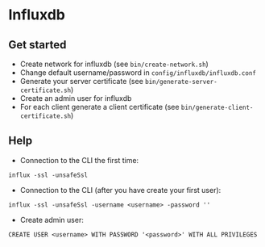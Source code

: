 # Influxdb

## Get started

- Create network for influxdb (see `bin/create-network.sh`)
- Change default username/password in `config/influxdb/influxdb.conf`
- Generate your server certificate (see `bin/generate-server-certificate.sh`)
- Create an admin user for influxdb
- For each client generate a client certificate (see `bin/generate-client-certificate.sh`)

## Help

- Connection to the CLI the first time:

`influx -ssl -unsafeSsl`

- Connection to the CLI (after you have create your first user):

`influx -ssl -unsafeSsl -username <username> -password ''`

- Create admin user:

`CREATE USER <username> WITH PASSWORD '<password>' WITH ALL PRIVILEGES`

